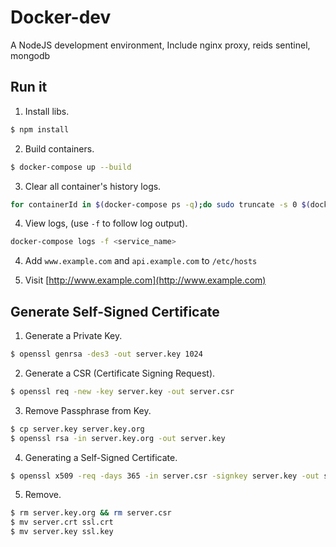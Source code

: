 # Docker-dev

A NodeJS development environment, Include nginx proxy, reids sentinel, mongodb

## Run it

1. Install libs.

```bash
$ npm install
```

2. Build containers.

```bash
$ docker-compose up --build
```

3. Clear all container's history logs.

```bash
for containerId in $(docker-compose ps -q);do sudo truncate -s 0 $(docker inspect --format='{{.LogPath}}' $containerId);done
```

4. View logs, (use `-f` to follow log output).

```bash
docker-compose logs -f <service_name>
```

4. Add `www.example.com` and `api.example.com` to `/etc/hosts`

5. Visit [http://www.example.com](http://www.example.com)

## Generate Self-Signed Certificate

1. Generate a Private Key.

  ```bash
  $ openssl genrsa -des3 -out server.key 1024
  ```

2. Generate a CSR (Certificate Signing Request).

  ```bash
  $ openssl req -new -key server.key -out server.csr
  ```

3. Remove Passphrase from Key.

  ```bash
  $ cp server.key server.key.org
  $ openssl rsa -in server.key.org -out server.key
  ```

4. Generating a Self-Signed Certificate.

  ```bash
  $ openssl x509 -req -days 365 -in server.csr -signkey server.key -out server.crt
  ```

5. Remove.

  ```bash
  $ rm server.key.org && rm server.csr
  $ mv server.crt ssl.crt
  $ mv server.key ssl.key
  ```
